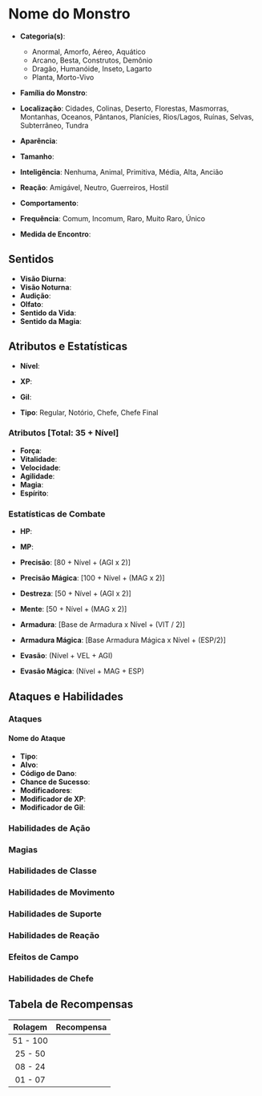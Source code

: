 # Nome do Monstro

* **Categoria(s)**:
  * Anormal, Amorfo, Aéreo, Aquático
  * Arcano, Besta, Construtos, Demônio
  * Dragão, Humanóide, Inseto, Lagarto
  * Planta, Morto-Vivo
* **Família do Monstro**:
* **Localização**: Cidades, Colinas, Deserto, Florestas, Masmorras, Montanhas, Oceanos, Pântanos, Planícies, Rios/Lagos, Ruínas, Selvas, Subterrâneo, Tundra

* **Aparência**:

* **Tamanho**:
* **Inteligência**: Nenhuma, Animal, Primitiva, Média, Alta, Ancião
* **Reação**: Amigável, Neutro, Guerreiros, Hostil
* **Comportamento**:

* **Frequência**: Comum, Incomum, Raro, Muito Raro, Único
* **Medida de Encontro**:

## Sentidos

* **Visão Diurna**:
* **Visão Noturna**:
* **Audição**:
* **Olfato**:
* **Sentido da Vida**:
* **Sentido da Magia**:

## Atributos e Estatísticas

* **Nível**:

* **XP**:
* **Gil**:

* **Tipo**: Regular, Notório, Chefe, Chefe Final

### Atributos [Total: 35 + Nível]

* **Força**:
* **Vitalidade**:
* **Velocidade**:
* **Agilidade**:
* **Magia**:
* **Espírito**:

### Estatísticas de Combate

* **HP**:
* **MP**:

* **Precisão**: [80 + Nível + (AGI x 2)]
* **Precisão Mágica**: [100 + Nível + (MAG x 2)]
* **Destreza**: [50 + Nível + (AGI x 2)]
* **Mente**: [50 + Nível + (MAG x 2)]
* **Armadura**: [Base de Armadura x Nível + (VIT / 2)]
* **Armadura Mágica**: [Base Armadura Mágica x Nível + (ESP/2)]
* **Evasão**: (Nível + VEL + AGI)
* **Evasão Mágica**: (Nível + MAG + ESP)

## Ataques e Habilidades

### Ataques

#### Nome do Ataque

* **Tipo**:
* **Alvo**:
* **Código de Dano**:
* **Chance de Sucesso**:
* **Modificadores**:
* **Modificador de XP**:
* **Modificador de Gil**:

### Habilidades de Ação

### Magias

### Habilidades de Classe

### Habilidades de Movimento

### Habilidades de Suporte

### Habilidades de Reação

### Efeitos de Campo

### Habilidades de Chefe

## Tabela de Recompensas

| Rolagem   | Recompensa      |
|:---------:|:---------------:|
| 51 - 100  |                 |
| 25 - 50   |                 |
| 08 - 24   |                 |
| 01 - 07   |                 |